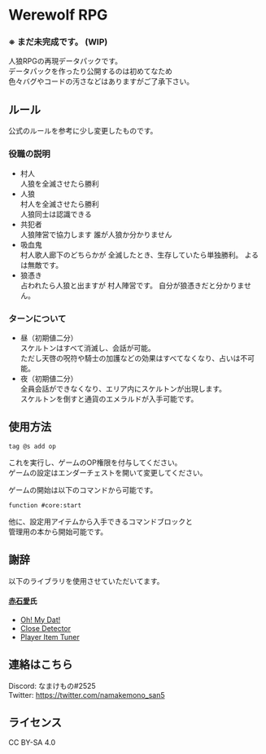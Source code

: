 # Werewolf RPG
### ※ まだ未完成です。 (WIP)

人狼RPGの再現データパックです。  
データパックを作ったり公開するのは初めてなため  
色々バグやコードの汚さなどはありますがご了承下さい。

## ルール
公式のルールを参考に少し変更したものです。

### 役職の説明
- 村人  
  人狼を全滅させたら勝利  
- 人狼  
  村人を全滅させたら勝利  
  人狼同士は認識できる  
- 共犯者  
  人狼陣営で協力します
  誰が人狼か分かりません
- 吸血鬼  
  村人歌人廊下のどちらかが
  全滅したとき、生存していたら単独勝利。
  よるは無敵です。
- 狼憑き  
  占われたら人狼と出ますが
  村人陣営です。
  自分が狼憑きだと分かりません。

### ターンについて
- 昼（初期値二分）  
  スケルトンはすべて消滅し、会話が可能。  
  ただし天啓の呪符や騎士の加護などの効果はすべてなくなり、占いは不可能。  
- 夜（初期値二分）  
  全員会話ができなくなり、エリア内にスケルトンが出現します。  
  スケルトンを倒すと通貨のエメラルドが入手可能です。  

## 使用方法
```
tag @s add op
```
これを実行し、ゲームのOP権限を付与してください。  
ゲームの設定はエンダーチェストを開いて変更してください。  

ゲームの開始は以下のコマンドから可能です。
```
function #core:start
```
他に、設定用アイテムから入手できるコマンドブロックと  
管理用の本から開始可能です。

## 謝辞
以下のライブラリを使用させていただいてます。

#### [赤石愛](https://twitter.com/AiAkaishi)氏
* [Oh! My Dat!](https://github.com/Ai-Akaishi/OhMyDat)
* [Close Detector](https://github.com/Ai-Akaishi/CloseDetector)
* [Player Item Tuner](https://github.com/Ai-Akaishi/PlayerItemTuner)

## 連絡はこちら
Discord: なまけもの#2525  
Twitter: https://twitter.com/namakemono_san5

## ライセンス
CC BY-SA 4.0 
